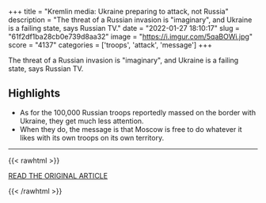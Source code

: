 +++
title = "Kremlin media: Ukraine preparing to attack, not Russia"
description = "The threat of a Russian invasion is \"imaginary\", and Ukraine is a failing state, says Russian TV."
date = "2022-01-27 18:10:17"
slug = "61f2df1ba28cb0e739d8aa32"
image = "https://i.imgur.com/5qaBOWi.jpg"
score = "4137"
categories = ['troops', 'attack', 'message']
+++

The threat of a Russian invasion is \"imaginary\", and Ukraine is a failing state, says Russian TV.

## Highlights

- As for the 100,000 Russian troops reportedly massed on the border with Ukraine, they get much less attention.
- When they do, the message is that Moscow is free to do whatever it likes with its own troops on its own territory.

---

{{< rawhtml >}}
  <p class="article-category">
    <a target="_blank" href="https://www.bbc.com/news/world-europe-60140566">READ THE ORIGINAL ARTICLE</a>
  </p>
{{< /rawhtml >}}
